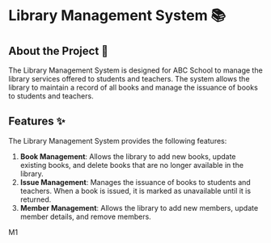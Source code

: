 # Library Management System 📚

## About the Project 🔧
The Library Management System is designed for ABC School to manage the library services offered to students and teachers. The system allows the library to maintain a record of all books and manage the issuance of books to students and teachers.

## Features ✨
The Library Management System provides the following features:

1. **Book Management**: Allows the library to add new books, update existing books, and delete books that are no longer available in the library.
2. **Issue Management**: Manages the issuance of books to students and teachers. When a book is issued, it is marked as unavailable until it is returned.
3. **Member Management**: Allows the library to add new members, update member details, and remove members.

M1